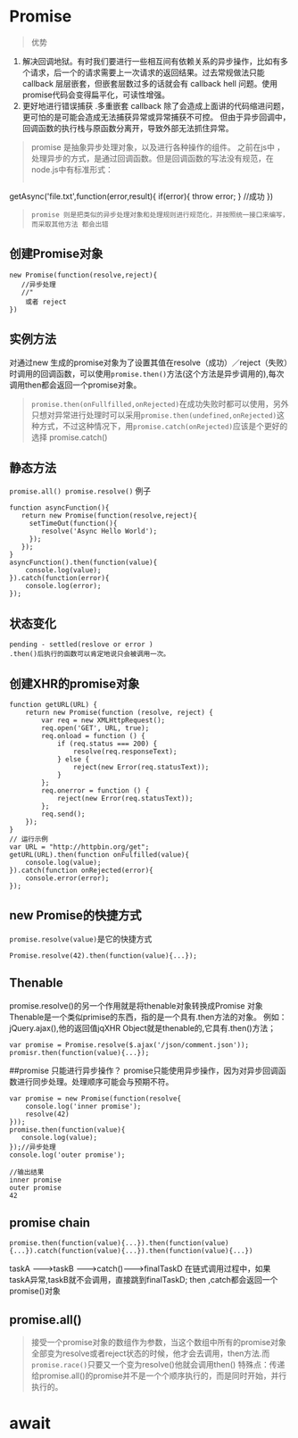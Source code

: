 # Promise
>优势
1. 解决回调地狱。有时我们要进行一些相互间有依赖关系的异步操作，比如有多个请求，后一个的请求需要上一次请求的返回结果。过去常规做法只能 callback 层层嵌套，但嵌套层数过多的话就会有 callback hell 问题。使用promise代码会变得扁平化，可读性增强。
2. 更好地进行错误捕获 .多重嵌套 callback 除了会造成上面讲的代码缩进问题，更可怕的是可能会造成无法捕获异常或异常捕获不可控。
但由于异步回调中，回调函数的执行栈与原函数分离开，导致外部无法抓住异常。

>promise 是抽象异步处理对象，以及进行各种操作的组件。
>之前在js中 ，处理异步的方式，是通过回调函数。但是回调函数的写法没有规范，在node.js中有标准形式：
>
>```
getAsync('file.txt',function(error,result){
  if(error){
  throw error;
  }
  //成功
})
>```
>promise 则是把类似的异步处理对象和处理规则进行规范化，并按照统一接口来编写，而采取其他方法 都会出错
>
## 创建Promise对象

```
new Promise(function(resolve,reject){
   //异步处理
   //"
    或者 reject
})
```
## 实例方法 
对通过new 生成的promise对象为了设置其值在resolve（成功）／reject（失败）时调用的回调函数，可以使用```promise.then()```方法(这个方法是异步调用的),每次调用then都会返回一个promise对象。
>```promise.then(onFullfilled,onRejected)```在成功失败时都可以使用，另外只想对异常进行处理时可以采用```promise.then(undefined,onRejected)```这种方式，不过这种情况下，用```promise.catch(onRejected)```应该是个更好的选择
>promise.catch()

## 静态方法
```promise.all() promise.resolve()```
例子

```
function asyncFunction(){
   return new Promise(function(resolve,reject){
     setTimeOut(function(){
        resolve('Async Hello World');
     });
   });
}
asyncFunction().then(function(value){
    console.log(value);
}).catch(function(error){
    console.log(error);
});
```
## 状态变化

```
pending - settled(reslove or error )
.then()后执行的函数可以肯定地说只会被调用一次。
```
## 创建XHR的promise对象

```
function getURL(URL) {
    return new Promise(function (resolve, reject) {
        var req = new XMLHttpRequest();
        req.open('GET', URL, true);
        req.onload = function () {
            if (req.status === 200) {
                resolve(req.responseText);
            } else {
                reject(new Error(req.statusText));
            }
        };
        req.onerror = function () {
            reject(new Error(req.statusText));
        };
        req.send();
    });
}
// 运行示例
var URL = "http://httpbin.org/get";
getURL(URL).then(function onFulfilled(value){
    console.log(value);
}).catch(function onRejected(error){
    console.error(error);
});
```
## new Promise的快捷方式
```promise.resolve(value)```是它的快捷方式

```
Promise.resolve(42).then(function(value){...});
```
## Thenable
promise.resolve()的另一个作用就是将thenable对象转换成Promise 对象
Thenable是一个类似primise的东西，指的是一个具有.then方法的对象。
例如：jQuery.ajax(),他的返回值jqXHR Object就是thenable的,它具有.then()方法；

```
var promise = Promise.resolve($.ajax('/json/comment.json'));
promisr.then(function(value){...});
```
##promise 只能进行异步操作？
promise只能使用异步操作，因为对异步回调函数进行同步处理。处理顺序可能会与预期不符。

```
var promise = new Promise(function(resolve{
    console.log('inner promise');
    resolve(42)
}));
promise.then(function(value){
   console.log(value);
});//异步处理
console.log('outer promise');

//输出结果
inner promise
outer promise
42
```
## promise chain 

```
promise.then(function(value){...}).then(function(value){...}).catch(function(value){...}).then(function(value){...})
```
taskA --->taskB --->catch()--->finalTaskD
在链式调用过程中，如果taskA异常,taskB就不会调用，直接跳到finalTaskD;
then ,catch都会返回一个promise()对象

## promise.all()
>接受一个promise对象的数组作为参数，当这个数组中所有的promise对象全部变为resolve或者reject状态的时候，他才会去调用，then方法.而```promise.race()```只要又一个变为resolve()他就会调用then()
>特殊点：传递给promise.all()的promise并不是一个个顺序执行的，而是同时开始，并行执行的。
# await

